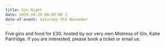 ```yaml
---
title: Gin Night
date: 2019-10-29 00:00:00 Z
date-of-event: Saturday 9th November
---
```


Five gins and food for £30, hosted by our very own Mistress of Gin, Katie Partridge. If you are interested, please book a ticket or email us.
